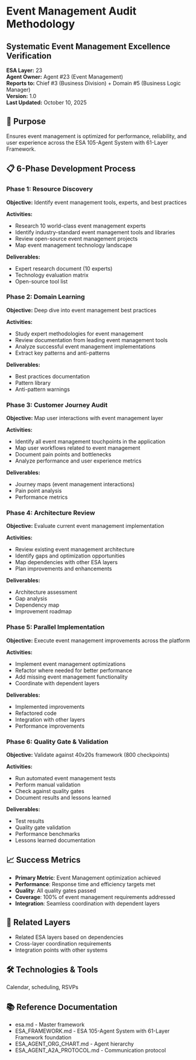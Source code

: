 # Event Management Audit Methodology
## Systematic Event Management Excellence Verification

**ESA Layer:** 23  
**Agent Owner:** Agent #23 (Event Management)  
**Reports to:** Chief #3 (Business Division) + Domain #5 (Business Logic Manager)  
**Version:** 1.0  
**Last Updated:** October 10, 2025

## 🎯 Purpose
Ensures event management is optimized for performance, reliability, and user experience across the ESA 105-Agent System with 61-Layer Framework.

## 📋 6-Phase Development Process

### Phase 1: Resource Discovery
**Objective:** Identify event management tools, experts, and best practices

**Activities:**
- Research 10 world-class event management experts
- Identify industry-standard event management tools and libraries
- Review open-source event management projects
- Map event management technology landscape

**Deliverables:**
- Expert research document (10 experts)
- Technology evaluation matrix
- Open-source tool list

### Phase 2: Domain Learning
**Objective:** Deep dive into event management best practices

**Activities:**
- Study expert methodologies for event management
- Review documentation from leading event management tools
- Analyze successful event management implementations
- Extract key patterns and anti-patterns

**Deliverables:**
- Best practices documentation
- Pattern library
- Anti-pattern warnings

### Phase 3: Customer Journey Audit
**Objective:** Map user interactions with event management layer

**Activities:**
- Identify all event management touchpoints in the application
- Map user workflows related to event management
- Document pain points and bottlenecks
- Analyze performance and user experience metrics

**Deliverables:**
- Journey maps (event management interactions)
- Pain point analysis
- Performance metrics

### Phase 4: Architecture Review
**Objective:** Evaluate current event management implementation

**Activities:**
- Review existing event management architecture
- Identify gaps and optimization opportunities
- Map dependencies with other ESA layers
- Plan improvements and enhancements

**Deliverables:**
- Architecture assessment
- Gap analysis
- Dependency map
- Improvement roadmap

### Phase 5: Parallel Implementation
**Objective:** Execute event management improvements across the platform

**Activities:**
- Implement event management optimizations
- Refactor where needed for better performance
- Add missing event management functionality
- Coordinate with dependent layers

**Deliverables:**
- Implemented improvements
- Refactored code
- Integration with other layers
- Performance improvements

### Phase 6: Quality Gate & Validation
**Objective:** Validate against 40x20s framework (800 checkpoints)

**Activities:**
- Run automated event management tests
- Perform manual validation
- Check against quality gates
- Document results and lessons learned

**Deliverables:**
- Test results
- Quality gate validation
- Performance benchmarks
- Lessons learned documentation

## 📈 Success Metrics
- **Primary Metric**: Event Management optimization achieved
- **Performance**: Response time and efficiency targets met
- **Quality**: All quality gates passed
- **Coverage**: 100% of event management requirements addressed
- **Integration**: Seamless coordination with dependent layers

## 🔗 Related Layers
- Related ESA layers based on dependencies
- Cross-layer coordination requirements
- Integration points with other systems

## 🛠️ Technologies & Tools
Calendar, scheduling, RSVPs

## 📚 Reference Documentation
- esa.md - Master framework
- ESA_FRAMEWORK.md - ESA 105-Agent System with 61-Layer Framework foundation
- ESA_AGENT_ORG_CHART.md - Agent hierarchy
- ESA_AGENT_A2A_PROTOCOL.md - Communication protocol
